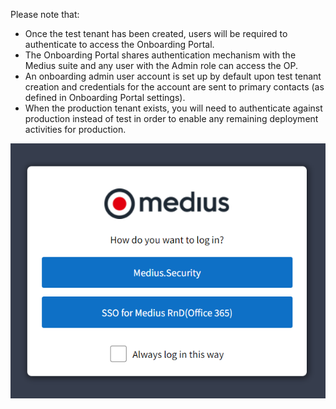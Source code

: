 Please note that:
* Once the test tenant has been created, users will be required to authenticate to access the Onboarding Portal. 
* The Onboarding Portal shares authentication mechanism with the Medius suite and any user with the Admin role can access the OP. 
* An onboarding admin user account is set up by default upon test tenant creation and credentials for the account are sent to primary contacts (as defined in Onboarding Portal settings).
* When the production tenant exists, you will need to authenticate against production instead of test in order to enable any remaining deployment activities for production.


![](../../images/Login.png)

